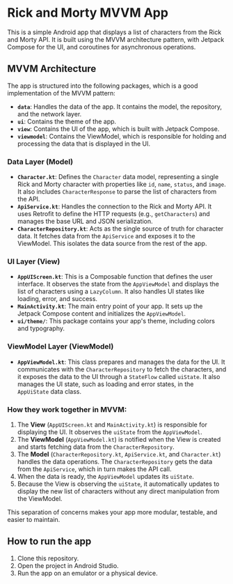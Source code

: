 # Rick and Morty MVVM App

This is a simple Android app that displays a list of characters from the Rick and Morty API. It is built using the MVVM architecture pattern, with Jetpack Compose for the UI, and coroutines for asynchronous operations.

## MVVM Architecture

The app is structured into the following packages, which is a good implementation of the MVVM pattern:

*   **`data`**: Handles the data of the app. It contains the model, the repository, and the network layer.
*   **`ui`**: Contains the theme of the app.
*   **`view`**: Contains the UI of the app, which is built with Jetpack Compose.
*   **`viewmodel`**: Contains the ViewModel, which is responsible for holding and processing the data that is displayed in the UI.

### Data Layer (Model)

*   **`Character.kt`**: Defines the `Character` data model, representing a single Rick and Morty character with properties like `id`, `name`, `status`, and `image`. It also includes `CharacterResponse` to parse the list of characters from the API.
*   **`ApiService.kt`**: Handles the connection to the Rick and Morty API. It uses Retrofit to define the HTTP requests (e.g., `getCharacters`) and manages the base URL and JSON serialization.
*   **`CharacterRepository.kt`**: Acts as the single source of truth for character data. It fetches data from the `ApiService` and exposes it to the ViewModel. This isolates the data source from the rest of the app.

### UI Layer (View)

*   **`AppUIScreen.kt`**: This is a Composable function that defines the user interface. It observes the state from the `AppViewModel` and displays the list of characters using a `LazyColumn`. It also handles UI states like loading, error, and success.
*   **`MainActivity.kt`**: The main entry point of your app. It sets up the Jetpack Compose content and initializes the `AppViewModel`.
*   **`ui/theme/`**: This package contains your app's theme, including colors and typography.

### ViewModel Layer (ViewModel)

*   **`AppViewModel.kt`**: This class prepares and manages the data for the UI. It communicates with the `CharacterRepository` to fetch the characters, and it exposes the data to the UI through a `StateFlow` called `uiState`. It also manages the UI state, such as loading and error states, in the `AppUiState` data class.

### How they work together in MVVM:

1.  The **View** (`AppUIScreen.kt` and `MainActivity.kt`) is responsible for displaying the UI. It observes the `uiState` from the `AppViewModel`.
2.  The **ViewModel** (`AppViewModel.kt`) is notified when the View is created and starts fetching data from the `CharacterRepository`.
3.  The **Model** (`CharacterRepository.kt`, `ApiService.kt`, and `Character.kt`) handles the data operations. The `CharacterRepository` gets the data from the `ApiService`, which in turn makes the API call.
4.  When the data is ready, the `AppViewModel` updates its `uiState`.
5.  Because the View is observing the `uiState`, it automatically updates to display the new list of characters without any direct manipulation from the ViewModel.

This separation of concerns makes your app more modular, testable, and easier to maintain.

## How to run the app

1.  Clone this repository.
2.  Open the project in Android Studio.
3.  Run the app on an emulator or a physical device.
